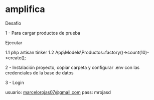 # amplifica
Desafio

1 - Para cargar productos de prueba

Ejecutar

1.1 php artisan tinker
1.2 App\Models\Productos::factory()->count(10)->create();


2 - Instalación proyecto, copiar carpeta y configurar .env con las credenciales de la base de datos

3 - Login

 usuario: marcelorojas07@gmail.com
 pass: mrojasd
